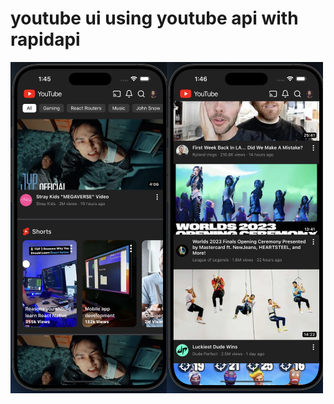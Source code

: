 # youtube ui using youtube api with rapidapi

<div style="display: flex; flex-direction: row; gap:10;">
    <img src="assets/ss/img1.png" width="250" />
    <img src="assets/ss/img2.png" width="250" />
  
</div>
